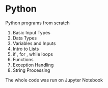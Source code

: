 # Python
Python programs from scratch 

1. Basic Input Types
2. Data Types
3. Variables and Inputs
4. Intro to Lists
5. if , for , while loops
6. Functions
7. Exception Handling
8. String Processing


The whole code was run on Jupyter Notebook
